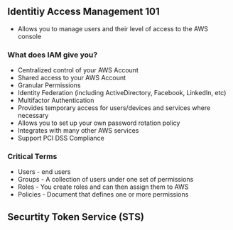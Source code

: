 ## Identitiy Access Management 101
- Allows you to manage users and their level of access to the AWS console

### What does IAM give you?
* Centralized control of your AWS Account
* Shared access to your AWS Account
* Granular Permissions
* Identity Federation (including ActiveDirectory, Facebook, LinkedIn, etc)
* Multifactor Authentication
* Provides temporary access for users/devices and services where necessary
* Allows you to set up your own password rotation policy
* Integrates with many other AWS services
* Support PCI DSS Compliance

### Critical Terms
* Users - end users
* Groups - A collection of users under one set of permissions
* Roles - You create roles and can then assign them to AWS
* Policies - Document that defines one or more permissions

## Securtity Token Service (STS)